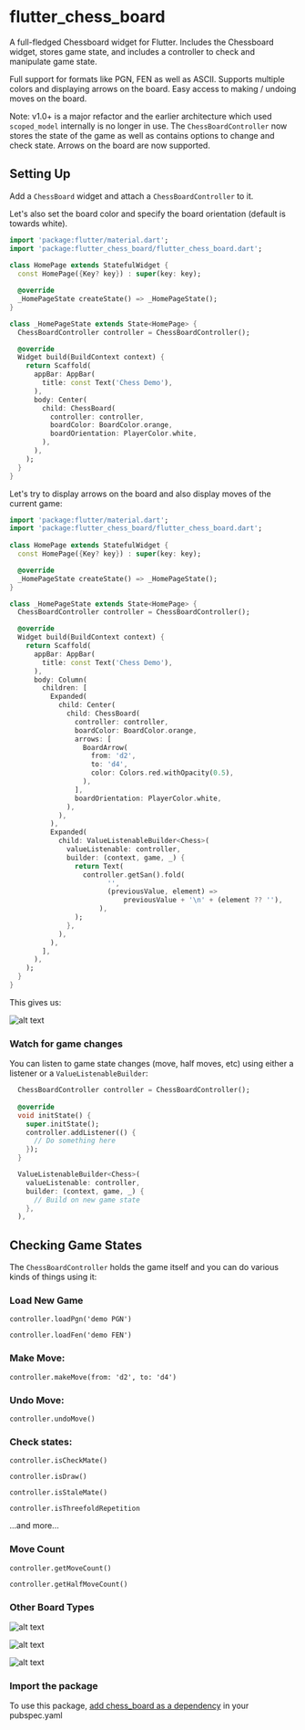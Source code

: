 # flutter_chess_board

A full-fledged Chessboard widget for Flutter. Includes the Chessboard widget, stores game 
state, and includes a controller to check and manipulate game state. 

Full support for formats like PGN, FEN as well as ASCII. Supports multiple colors and displaying 
arrows on the board. Easy access to making / undoing moves on the board. 

Note: v1.0+ is a major refactor and the earlier architecture which used `scoped_model` internally 
is no longer in use. The `ChessBoardController` now stores the state of the game as well as contains 
options to change and check state. Arrows on the board are now supported.

## Setting Up

Add a `ChessBoard` widget and attach a `ChessBoardController` to it.

Let's also set the board color and specify the board orientation (default is towards white).

```dart
import 'package:flutter/material.dart';
import 'package:flutter_chess_board/flutter_chess_board.dart';
        
class HomePage extends StatefulWidget {
  const HomePage({Key? key}) : super(key: key);

  @override
  _HomePageState createState() => _HomePageState();
}

class _HomePageState extends State<HomePage> {
  ChessBoardController controller = ChessBoardController();

  @override
  Widget build(BuildContext context) {
    return Scaffold(
      appBar: AppBar(
        title: const Text('Chess Demo'),
      ),
      body: Center(
        child: ChessBoard(
          controller: controller,
          boardColor: BoardColor.orange,
          boardOrientation: PlayerColor.white,
        ),
      ),
    );
  }
}
```

Let's try to display arrows on the board and also display moves of the current game:

```dart
import 'package:flutter/material.dart';
import 'package:flutter_chess_board/flutter_chess_board.dart';
        
class HomePage extends StatefulWidget {
  const HomePage({Key? key}) : super(key: key);

  @override
  _HomePageState createState() => _HomePageState();
}

class _HomePageState extends State<HomePage> {
  ChessBoardController controller = ChessBoardController();

  @override
  Widget build(BuildContext context) {
    return Scaffold(
      appBar: AppBar(
        title: const Text('Chess Demo'),
      ),
      body: Column(
        children: [
          Expanded(
            child: Center(
              child: ChessBoard(
                controller: controller,
                boardColor: BoardColor.orange,
                arrows: [
                  BoardArrow(
                    from: 'd2',
                    to: 'd4',
                    color: Colors.red.withOpacity(0.5),
                  ),
                ],
                boardOrientation: PlayerColor.white,
              ),
            ),
          ),
          Expanded(
            child: ValueListenableBuilder<Chess>(
              valueListenable: controller,
              builder: (context, game, _) {
                return Text(
                  controller.getSan().fold(
                        '',
                        (previousValue, element) =>
                            previousValue + '\n' + (element ?? ''),
                      ),
                );
              },
            ),
          ),
        ],
      ),
    );
  }
}
```

This gives us:

![alt text](https://github.com/deven98/flutter_chess_board/blob/master/screen_shot_4.png)

### Watch for game changes

You can listen to game state changes (move, half moves, etc) using either a listener or a `ValueListenableBuilder`:

```dart
  ChessBoardController controller = ChessBoardController();
  
  @override
  void initState() {
    super.initState();
    controller.addListener(() {
      // Do something here
    });
  }
```

```dart
  ValueListenableBuilder<Chess>(
    valueListenable: controller,
    builder: (context, game, _) {
      // Build on new game state
    },
  ),
```

## Checking Game States

The `ChessBoardController` holds the game itself and you can do various kinds of things using it:

### Load New Game

`controller.loadPgn('demo PGN')`

`controller.loadFen('demo FEN')`

### Make Move:

`controller.makeMove(from: 'd2', to: 'd4')`

### Undo Move:

`controller.undoMove()`

### Check states:

`controller.isCheckMate()`

`controller.isDraw()`

`controller.isStaleMate()`

`controller.isThreefoldRepetition`

...and more...

### Move Count 

`controller.getMoveCount()`

`controller.getHalfMoveCount()`

### Other Board Types

![alt text](https://github.com/deven98/flutter_chess_board/blob/master/screen_shot.png)

![alt text](https://github.com/deven98/flutter_chess_board/blob/master/screen_shot_2.png)

![alt text](https://github.com/deven98/flutter_chess_board/blob/master/screen_shot_3.png)

### Import the package 

To use this package, [add chess_board as a dependency](https://pub.dartlang.org/packages/flutter_chess_board#-installing-tab-) in your pubspec.yaml

